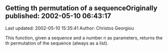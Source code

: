 ## Getting <n>th permutation of a sequenceOriginally published: 2002-05-10 06:43:17 
Last updated: 2002-05-10 15:35:41 
Author: Christos Georgiou 
 
This function, given a sequence and a number n as parameters, returns the <n>th permutation of the sequence (always as a list).